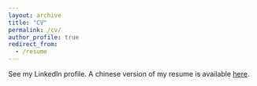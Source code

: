 ```yaml
---
layout: archive
title: "CV"
permalink: /cv/
author_profile: true
redirect_from:
  - /resume
---
```


See my LinkedIn profile. A chinese version of my resume is available [here](https://github.com/Jiajie-Mei/resume/blob/zh_CN/resume-zh_CN.pdf).
